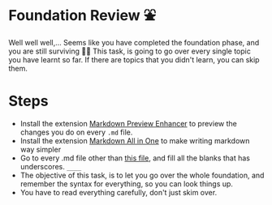 # Foundation Review ⛲️

Well well well,...
Seems like you have completed the foundation phase, and you are still surviving 😮‍💨
This task, is going to go over every single topic you have learnt so far. If there are topics that you didn't learn, you can skip them.

# Steps

- Install the extension [Markdown Preview Enhancer](https://marketplace.visualstudio.com/items?itemName=shd101wyy.markdown-preview-enhanced) to preview the changes you do on every `.md` file.
- Install the extension [Markdown All in One](https://marketplace.visualstudio.com/items?itemName=yzhang.markdown-all-in-one) to make writing markdown way simpler
- Go to every .md file other than [this file](/README.md), and fill all the blanks that has underscores. `____`
- The objective of this task, is to let you go over the whole foundation, and remember the syntax for everything, so you can look things up.
- You have to read everything carefully, don't just skim over.

